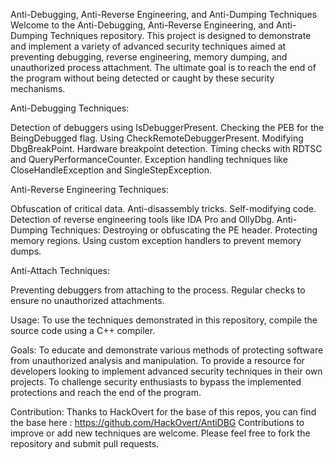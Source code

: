Anti-Debugging, Anti-Reverse Engineering, and Anti-Dumping Techniques
Welcome to the Anti-Debugging, Anti-Reverse Engineering, and Anti-Dumping Techniques repository. This project is designed to demonstrate and implement a variety of advanced security techniques aimed at preventing debugging, reverse engineering, memory dumping, and unauthorized process attachment. The ultimate goal is to reach the end of the program without being detected or caught by these security mechanisms.

Anti-Debugging Techniques:

Detection of debuggers using IsDebuggerPresent.
Checking the PEB for the BeingDebugged flag.
Using CheckRemoteDebuggerPresent.
Modifying DbgBreakPoint.
Hardware breakpoint detection.
Timing checks with RDTSC and QueryPerformanceCounter.
Exception handling techniques like CloseHandleException and SingleStepException.

Anti-Reverse Engineering Techniques:

Obfuscation of critical data.
Anti-disassembly tricks.
Self-modifying code.
Detection of reverse engineering tools like IDA Pro and OllyDbg.
Anti-Dumping Techniques:
Destroying or obfuscating the PE header.
Protecting memory regions.
Using custom exception handlers to prevent memory dumps.

Anti-Attach Techniques:

Preventing debuggers from attaching to the process.
Regular checks to ensure no unauthorized attachments.

Usage:
To use the techniques demonstrated in this repository, compile the source code using a C++ compiler.

Goals:
To educate and demonstrate various methods of protecting software from unauthorized analysis and manipulation.
To provide a resource for developers looking to implement advanced security techniques in their own projects.
To challenge security enthusiasts to bypass the implemented protections and reach the end of the program.

Contribution:
Thanks to HackOvert for the base of this repos, you can find the base here : https://github.com/HackOvert/AntiDBG
Contributions to improve or add new techniques are welcome. Please feel free to fork the repository and submit pull requests.
